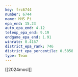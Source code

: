 ```yaml
---
key: frc6744
number: 6744
name: MHS Pi
epa_end: 15.23
auto_epa_end: 4.12
teleop_epa_end: 9.19
endgame_epa_end: 1.91
winrate: 0.4167
district_epa_rank: 746
district_epa_percentile: 0.5858
type: Team
---
```

[[2024mosl]]
